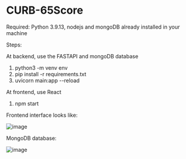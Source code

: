 # CURB-65Score

Required: Python 3.9.13, nodejs and mongoDB already installed in your machine

Steps:

At backend, use the FASTAPI and mongoDB database
  1. python3 -m venv env
  2. pip install -r requirements.txt
  3. uvicorn main:app --reload 
       
 
At frontend, use React
  1. npm start


Frontend interface looks like:

![image](https://github.com/yuleifan/CURB-65Score/assets/42140258/1c09964f-7d30-4b41-826c-1e00d6cd3c43)


MongoDB database:

![image](https://github.com/yuleifan/CURB-65Score/assets/42140258/8a4c73b5-98e8-47ae-9b1e-f68fd1e1bc12)

